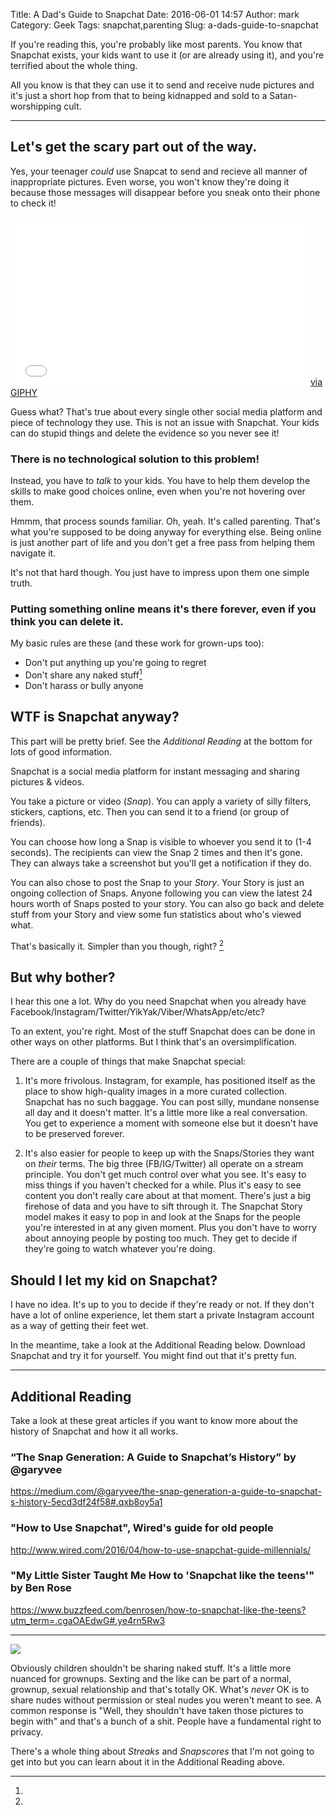Title: A Dad's Guide to Snapchat
Date: 2016-06-01 14:57
Author: mark
Category: Geek
Tags: snapchat,parenting
Slug: a-dads-guide-to-snapchat

If you're reading this, you're probably like most parents. You know that Snapchat exists, your kids want to use it (or are already using it), and you're terrified about the whole thing.

All you know is that they can use it to send and receive nude pictures and it's just a short hop from that to being kidnapped and sold to a Satan-worshipping cult.

----

## Let's get the scary part out of the way.

Yes, your teenager _could_ use Snapcat to send and recieve all manner of inappropriate pictures. Even worse, you won't know they're doing it because those messages will disappear before you sneak onto their phone to check it!

<iframe src="//giphy.com/embed/z94iVkZBL7b68" width="480" height="269" frameBorder="0" class="giphy-embed" allowFullScreen></iframe><a href="https://giphy.com/gifs/episode-wire-ck-z94iVkZBL7b68">via GIPHY</a></p>

Guess what? That's true about every single other social media platform and piece of technology they use. This is not an issue with Snapchat. Your kids can do stupid things and delete the evidence so you never see it!

### There is no technological solution to this problem!

Instead, you have to *_talk_* to your kids. You have to help them develop the skills to make good choices online, even when you're not hovering over them. 

Hmmm, that process sounds familiar. Oh, yeah. It's called parenting. That's what you're supposed to be doing anyway for everything else. Being online is just another part of life and you don't get a free pass from helping them navigate it.

It's not that hard though. You just have to impress upon them one simple truth.

### Putting something online means it's there forever, even if you think you can delete it.

My basic rules are these (and these work for grown-ups too):

* Don't put anything up you're going to regret
* Don't share any naked stuff[^1]
* Don't harass or bully anyone

## WTF is Snapchat anyway?

This part will be pretty brief. See the *Additional Reading* at the bottom for lots of good information.

Snapchat is a social media platform for instant messaging and sharing pictures & videos.

You take a picture or video (_Snap_). You can apply a variety of silly filters, stickers, captions, etc. Then you can send it to a friend (or group of friends).

You can choose how long a Snap is visible to whoever you send it to (1-4 seconds). The recipients can view the Snap 2 times and then it's gone. They can always take a screenshot but you'll get a notification if they do. 

You can also chose to post the Snap to your _Story_. Your Story is just an ongoing collection of Snaps. Anyone following you can view the latest 24 hours worth of Snaps posted to your story. You can also go back and delete stuff from your Story and view some fun statistics about who's viewed what.

That's basically it. Simpler than you though, right? [^2]

## But why bother?

I hear this one a lot. Why do you need Snapchat when you already have Facebook/Instagram/Twitter/YikYak/Viber/WhatsApp/etc/etc?

To an extent, you're right. Most of the stuff Snapchat does can be done in other ways on other platforms. But I think that's an oversimplification.

There are a couple of things that make Snapchat special:

1. It's more frivolous. Instagram, for example, has positioned itself as the place to show high-quality images in a more curated collection. Snapchat has no such baggage. You can post silly, mundane nonsense all day and it doesn't matter. It's a little more like a real conversation. You get to experience a moment with someone else but it doesn't have to be preserved forever.

2. It's also easier for people to keep up with the Snaps/Stories they want on _their_ terms. The big three (FB/IG/Twitter) all operate on a stream principle. You don't get much control over what you see. It's easy to miss things if you haven't checked for a while. Plus it's easy to see content you don't really care about at that moment. There's just a big firehose of data and you have to sift through it. The Snapchat Story model makes it easy to pop in and look at the Snaps for the people you're interested in at any given moment. Plus you don't have to worry about annoying people by posting too much. They get to decide if they're going to watch whatever you're doing.

## Should I let my kid on Snapchat?

I have no idea. It's up to you to decide if they're ready or not. If they don't have a lot of online experience, let them start a private Instagram account as a way of getting their feet wet.

In the meantime, take a look at the Additional Reading below. Download Snapchat and try it for yourself. You might find out that it's pretty fun.

----

## Additional Reading

Take a look at these great articles if you want to know more about the history of Snapchat and how it all works.

### “The Snap Generation: A Guide to Snapchat’s History” by @garyvee 
https://medium.com/@garyvee/the-snap-generation-a-guide-to-snapchat-s-history-5ecd3df24f58#.qxb8oy5a1

### "How to Use Snapchat", Wired's guide for old people 
http://www.wired.com/2016/04/how-to-use-snapchat-guide-millennials/

### "My Little Sister Taught Me How to 'Snapchat like the teens'" by Ben Rose 
https://www.buzzfeed.com/benrosen/how-to-snapchat-like-the-teens?utm_term=.cgaOAEdwG#.ye4rn5Rw3

----

<img src="https://static.biek.org/blog/img/antelopelovefan-snapchat.jpg"  />

[^1]:
Obviously children shouldn't be sharing naked stuff. It's a little more nuanced for grownups. Sexting and the like can be part of a normal, grownup, sexual relationship and that's totally OK. What's _never_ OK is to share nudes without permission or steal nudes you weren't meant to see. A common response is "Well, they shouldn't have taken those pictures to begin with" and that's a bunch of a shit. People have a fundamental right to privacy.

[^2]:
There's a whole thing about _Streaks_ and _Snapscores_ that I'm not going to get into but you can learn about it in the Additional Reading above.
